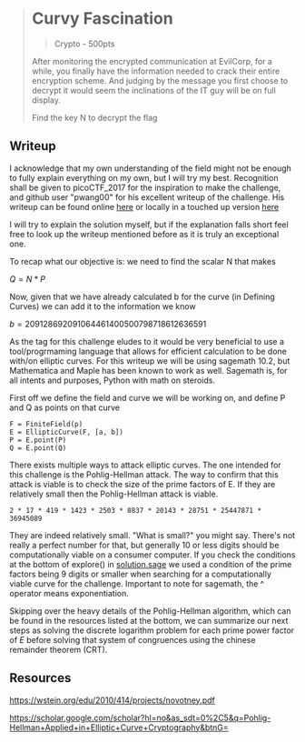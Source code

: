 > # Curvy Fascination
> > Crypto - 500pts
>
> After monitoring the encrypted communication at EvilCorp, for a while, you finally have the information needed to crack their entire encryption scheme. And judging by the message you first choose to decrypt it would seem the inclinations of the IT guy will be on full display.
>
> Find the key N to decrypt the flag
>

## Writeup

I acknowledge that my own understanding of the field might not be enough to fully explain everything on my own, but I will try my best.
Recognition shall be given to picoCTF_2017 for the inspiration to make the challenge, and github user "pwang00" for his excellent
writeup of the challenge.
His writeup can be found online [here](https://github.com/hgarrereyn/Th3g3ntl3man-CTF-Writeups/tree/master/2017/picoCTF_2017/problems/cryptography/ECC2/ECC2.md) or locally in a touched up version [here](ECC2.md)

I will try to explain the solution myself, but if the explanation falls short feel free to look up the writeup mentioned before as it is truly an exceptional one.

To recap what our objective is: we need to find the scalar N that makes

$Q = N * P$

Now, given that we have already calculated b for the curve (in Defining Curves) we can add it to the information we know

$b = 209128692091064461400500798718612636591$

As the tag for this challenge eludes to it would be very beneficial to use a tool/progrmaming language that allows for efficient calculation to be done with/on elliptic curves.
For this writeup we will be using sagemath 10.2, but Mathematica and Maple has been known to work as well.
Sagemath is, for all intents and purposes, Python with math on steroids.

First off we define the field and curve we will be working on, and define P and Q as points on that curve

```sage
F = FiniteField(p)
E = EllipticCurve(F, [a, b])
P = E.point(P)
Q = E.point(Q)
```

There exists multiple ways to attack elliptic curves. The one intended for this challenge is the Pohlig-Hellman attack.
The way to confirm that this attack is viable is to check the size of the prime factors of E.
If they are relatively small then the Pohlig-Hellman attack is viable.

```sage
2 * 17 * 419 * 1423 * 2503 * 8837 * 20143 * 28751 * 25447871 * 36945089
```

They are indeed relatively small. "What is small?" you might say. There's not really a perfect number for that, but generally 10 or less digits should be computationally viable on a consumer computer.
If you check the conditions at the bottom of explore() in [solution.sage](solution.sage) we used a condition of the prime factors being 9 digits or smaller when searching for a computationally viable curve for the challenge.
Important to note for sagemath, the ^ operator means exponentiation.

Skipping over the heavy details of the Pohlig-Hellman algorithm, which can be found in the resources listed at the bottom, we can summarize
our next steps as solving the discrete logarithm problem for each prime power factor of $E$ before solving that system of congruences using the
chinese remainder theorem (CRT).

## Resources

https://wstein.org/edu/2010/414/projects/novotney.pdf

https://scholar.google.com/scholar?hl=no&as_sdt=0%2C5&q=Pohlig-Hellman+Applied+in+Elliptic+Curve+Cryptography&btnG=
